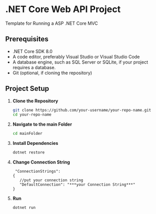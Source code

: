 # .NET Core Web API Project
Template for Running a ASP .NET Core MVC

## Prerequisites
- .NET Core SDK 8.0
- A code editor, preferably Visual Studio or Visual Studio Code
- A database engine, such as SQL Server or SQLite, if your project requires a database.
- Git (optional, if cloning the repository)

## Project Setup

1. **Clone the Repository**
   ```bash
   git clone https://github.com/your-username/your-repo-name.git
   cd your-repo-name

2. **Navigate to the main Folder**
   ```bash
   cd mainFolder

3. **Install Dependencies**
   ```bash
   dotnet restore

4. **Change Connection String**
   ```Directory from mainFolder "appsettings.Development.json"
    "ConnectionStrings": 
   {
      //put your connection string 
      "DefaultConnection": "***your Connection String***"
   }

5. **Run**
   ```bash
   dotnet run
